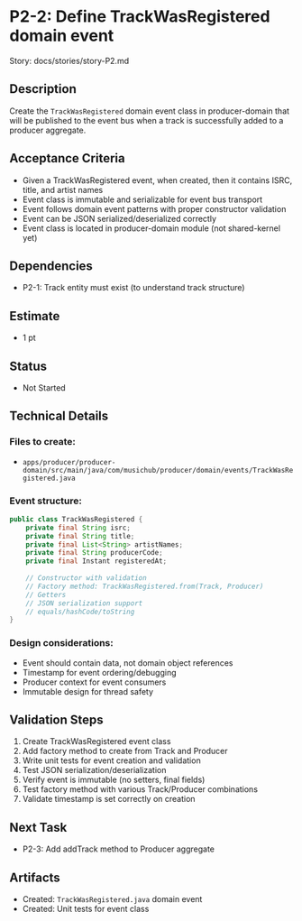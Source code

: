 # P2-2: Define TrackWasRegistered domain event

Story: docs/stories/story-P2.md

## Description
Create the `TrackWasRegistered` domain event class in producer-domain that will be published to the event bus when a track is successfully added to a producer aggregate.

## Acceptance Criteria
- Given a TrackWasRegistered event, when created, then it contains ISRC, title, and artist names
- Event class is immutable and serializable for event bus transport
- Event follows domain event patterns with proper constructor validation
- Event can be JSON serialized/deserialized correctly
- Event class is located in producer-domain module (not shared-kernel yet)

## Dependencies
- P2-1: Track entity must exist (to understand track structure)

## Estimate
- 1 pt

## Status
- Not Started

## Technical Details

### Files to create:
- `apps/producer/producer-domain/src/main/java/com/musichub/producer/domain/events/TrackWasRegistered.java`

### Event structure:
```java
public class TrackWasRegistered {
    private final String isrc;
    private final String title;
    private final List<String> artistNames;
    private final String producerCode;
    private final Instant registeredAt;
    
    // Constructor with validation
    // Factory method: TrackWasRegistered.from(Track, Producer)
    // Getters
    // JSON serialization support
    // equals/hashCode/toString
}
```

### Design considerations:
- Event should contain data, not domain object references
- Timestamp for event ordering/debugging
- Producer context for event consumers
- Immutable design for thread safety

## Validation Steps
1. Create TrackWasRegistered event class
2. Add factory method to create from Track and Producer
3. Write unit tests for event creation and validation
4. Test JSON serialization/deserialization
5. Verify event is immutable (no setters, final fields)
6. Test factory method with various Track/Producer combinations
7. Validate timestamp is set correctly on creation

## Next Task
- P2-3: Add addTrack method to Producer aggregate

## Artifacts
- Created: `TrackWasRegistered.java` domain event
- Created: Unit tests for event class
